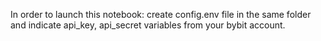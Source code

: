 In order to launch this notebook: create config.env file in the same folder and indicate api_key, api_secret variables from your bybit account. 

